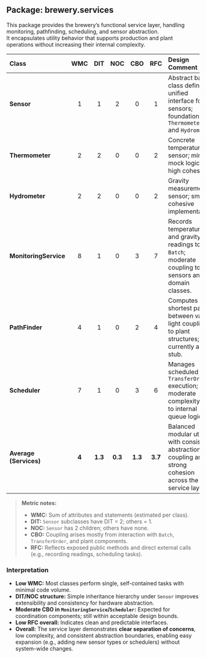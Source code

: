 ## **Package: brewery.services**

This package provides the brewery’s functional service layer, handling monitoring, pathfinding, scheduling, and sensor abstraction.  
It encapsulates utility behavior that supports production and plant operations without increasing their internal complexity.

| Class | WMC | DIT | NOC | CBO | RFC | **Design Comment** |
|:------|:---:|:---:|:---:|:---:|:---:|:--|
| **Sensor** | 1 | 1 | 2 | 0 | 1 | Abstract base class defining a unified interface for sensors; foundation for `Thermometer` and `Hydrometer`. |
| **Thermometer** | 2 | 2 | 0 | 0 | 2 | Concrete temperature sensor; minimal mock logic; high cohesion. |
| **Hydrometer** | 2 | 2 | 0 | 0 | 2 | Gravity measurement sensor; small, cohesive implementation. |
| **MonitoringService** | 8 | 1 | 0 | 3 | 7 | Records temperature and gravity readings to `Batch`; moderate coupling to sensors and domain classes. |
| **PathFinder** | 4 | 1 | 0 | 2 | 4 | Computes shortest paths between vats; light coupling to plant structures; currently a stub. |
| **Scheduler** | 7 | 1 | 0 | 3 | 6 | Manages scheduled `TransferOrder` execution; moderate complexity due to internal queue logic. |
| **Average (Services)** | **4** | **1.3** | **0.3** | **1.3** | **3.7** | Balanced modular utilities with consistent abstraction; low coupling and strong cohesion across the service layer. |

> **Metric notes:**
> - **WMC:** Sum of attributes and statements (estimated per class).
> - **DIT:** `Sensor` subclasses have DIT = 2; others = 1.
> - **NOC:** `Sensor` has 2 children; others have none.
> - **CBO:** Coupling arises mostly from interaction with `Batch`, `TransferOrder`, and plant components.
> - **RFC:** Reflects exposed public methods and direct external calls (e.g., recording readings, scheduling tasks).

### **Interpretation**
- **Low WMC:** Most classes perform single, self-contained tasks with minimal code volume.
- **DIT/NOC structure:** Simple inheritance hierarchy under `Sensor` improves extensibility and consistency for hardware abstraction.
- **Moderate CBO in `MonitoringService`/`Scheduler`:** Expected for coordination components; still within acceptable design bounds.
- **Low RFC overall:** Indicates clean and predictable interfaces.
- **Overall:** The service layer demonstrates **clear separation of concerns**, low complexity, and consistent abstraction boundaries, enabling easy expansion (e.g., adding new sensor types or schedulers) without system-wide changes.
